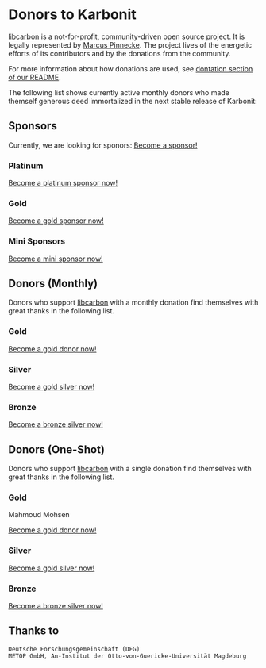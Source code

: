 # Donors to Karbonit

[libcarbon](https://github.com/karbonitlabs/karbonit) is a not-for-profit, community-driven open source project. It is 
legally represented by [Marcus Pinnecke](http://www.pinnecke.info). The project lives of the energetic efforts of its 
contributors and by the donations from the community.

For more information about how donations are used, see [dontation section of our README](README.md). 

The following list shows currently active monthly donors who made themself generous deed immortalized in the next 
stable release of Karbonit:

## Sponsors

Currently, we are looking for sponors: [Become a sponsor!](mailto:pinnecke@ovgu.de)

### Platinum

[Become a platinum sponsor now!](mailto:pinnecke@ovgu.de)

### Gold

[Become a gold sponsor now!](mailto:pinnecke@ovgu.de)

### Mini Sponsors

[Become a mini sponsor now!](mailto:pinnecke@ovgu.de)

## Donors (Monthly)

Donors who support [libcarbon](https://github.com/karbonitlabs/karbonit) with a monthly donation find themselves with 
great thanks in the following list.

### Gold

[Become a gold donor now!](mailto:pinnecke@ovgu.de)

### Silver

[Become a gold silver now!](mailto:pinnecke@ovgu.de)

### Bronze

[Become a bronze silver now!](mailto:pinnecke@ovgu.de)

## Donors (One-Shot)

Donors who support [libcarbon](https://github.com/karbonitlabs/karbonit) with a single donation find themselves with 
great thanks in the following list.

### Gold

Mahmoud Mohsen

[Become a gold donor now!](mailto:pinnecke@ovgu.de)

### Silver

[Become a gold silver now!](mailto:pinnecke@ovgu.de)

### Bronze

[Become a bronze silver now!](mailto:pinnecke@ovgu.de)

## Thanks to

```
Deutsche Forschungsgemeinschaft (DFG)
METOP GmbH, An-Institut der Otto-von-Guericke-Universität Magdeburg
```


